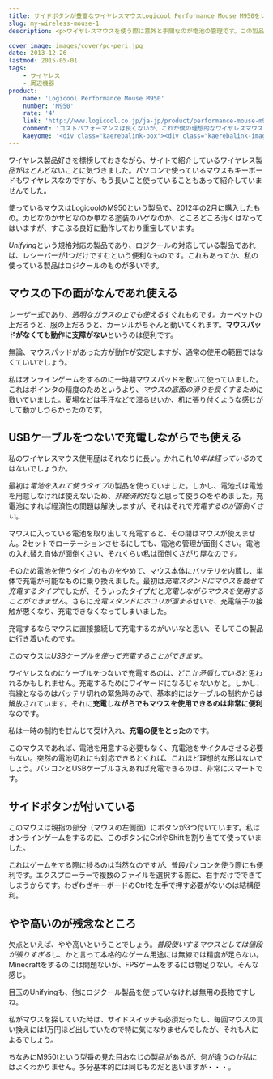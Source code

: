 ```yaml
---
title: サイドボタンが豊富なワイヤレスマウスLogicool Performance Mouse M950をレビュー
slug: my-wireless-mouse-1
description: <p>ワイヤレスマウスを使う際に意外と手間なのが電池の管理です。この製品はUSBケーブルをつなぐことで充電しながらでも使うことができます。電池切れの時だけ有線マウスのような感じで使えばすむので、ゲームしている時に電池が切れても安心です。</p>

cover_image: images/cover/pc-peri.jpg
date: 2013-12-26
lastmod: 2015-05-01
tags: 
    - ワイヤレス
    - 周辺機器
product:
    name: 'Logicool Performance Mouse M950'
    number: 'M950'
    rate: '4'
    link: 'http://www.logicool.co.jp/ja-jp/product/performance-mouse-m950?crid=7'
    comment: 'コストパフォーマンスは良くないが、これが僕の理想的なワイヤレスマウス。'
    kaeyome: '<div class="kaerebalink-box"><div class="kaerebalink-image"><a href="http://www.amazon.co.jp/exec/obidos/ASIN/B002SRT8FG/illusionspace-22/ref=nosim/" rel="nofollow" target="_blank"><img src="http://ecx.images-amazon.com/images/I/41FXF7k%2ByKL._SL160_.jpg" style="border: none;" /></a></div><div class="kaerebalink-info"><div class="kaerebalink-name"><a href="http://www.amazon.co.jp/exec/obidos/ASIN/B002SRT8FG/illusionspace-22/ref=nosim/" rel="nofollow" target="_blank">LOGICOOL ワイヤレス レーザー式 10ボタン  M950</a><div class="kaerebalink-powered-date">posted with <a href="http://kaereba.com" rel="nofollow" target="_blank">カエレバ</a></div></div><div class="kaerebalink-detail"> ロジクール 2009-11-06    </div><div class="kaerebalink-link1"><div class="shoplinkamazon"><a href="http://www.amazon.co.jp/gp/search?keywords=M950%81%40%83%8D%83W%83N%81%5B%83%8B&__mk_ja_JP=%83J%83%5E%83J%83i&tag=illusionspace-22" rel="nofollow" target="_blank" title="アマゾン" >Amazonで購入</a></div><div class="shoplinkrakuten"><a href="http://hb.afl.rakuten.co.jp/hgc/0e95387f.f2aef20d.0e953880.25e412bd/?pc=http%3A%2F%2Fsearch.rakuten.co.jp%2Fsearch%2Fmall%2FM950%25E3%2580%2580%25E3%2583%25AD%25E3%2582%25B8%25E3%2582%25AF%25E3%2583%25BC%25E3%2583%25AB%2F-%2Ff.1-p.1-s.1-sf.0-st.A-v.2%3Fx%3D0%26scid%3Daf_ich_link_urltxt%26m%3Dhttp%3A%2F%2Fm.rakuten.co.jp%2F" rel="nofollow" target="_blank" title="楽天市場" >楽天市場で購入</a></div></div></div><div class="booklink-footer" style="clear: left"></div></div>'
---
```


<p>ワイヤレス製品好きを標榜しておきながら、サイトで紹介しているワイヤレス製品がほとんどないことに気づきました。パソコンで使っているマウスもキーボードもワイヤレスなのですが、もう長いこと使っていることもあって紹介していませんでした。</p>
<p>使っているマウスはLogicoolのM950という製品で、2012年の2月に購入したもの。カビなのかサビなのか単なる塗装のハゲなのか、ところどころ汚くはなってはいますが、すこぶる良好に動作しており重宝しています。</p>
<p><em>Unifying</em>という規格対応の製品であり、ロジクールの対応している製品であれば、レシーバーが1つだけですむという便利なものです。これもあってか、私の使っている製品はロジクールのものが多いです。</p>
<h2>マウスの下の面がなんであれ使える</h2>
<p><em>レーザー式</em>であり、<em>透明なガラスの上でも使える</em>すぐれものです。カーペットの上だろうと、服の上だろうと、カーソルがちゃんと動いてくれます。<strong>マウスパッドがなくても動作に支障がない</strong>というのは便利です。</p>
<p>無論、マウスパッドがあった方が動作が安定しますが、通常の使用の範囲ではなくていいでしょう。</p>
<p>私はオンラインゲームをするのに一時期マウスパッドを敷いて使っていました。これはポインタの精度のためというより、<em>マウスの底面の滑りを良くするため</em>に敷いていました。夏場などは手汗などで湿るせいか、机に張り付くような感じがして動かしづらかったのです。</p>
<h2>USBケーブルをつないで充電しながらでも使える</h2>
<p>私のワイヤレスマウス使用歴はそれなりに長い。かれこれ<em>10年は経っている</em>のではないでしょうか。</p>
<p>最初は<em>電池を入れて使うタイプ</em>の製品を使っていました。しかし、電池式は電池を用意しなければ使えないため、<em>非経済的</em>だなと思って使うのをやめました。充電池にすれば経済性の問題は解決しますが、それはそれで<em>充電するのが面倒くさい</em>。</p>
<p>マウスに入っている電池を取り出して充電すると、その間はマウスが使えません。2セットでローテーションさせるにしても、電池の管理が面倒くさい。電池の入れ替え自体が面倒くさい、それくらい私は面倒くさがり屋なのです。</p>
<p>そのため電池を使うタイプのものをやめて、マウス本体にバッテリを内蔵し、単体で充電が可能なものに乗り換えました。最初は<em>充電スタンドにマウスを載せて充電するタイプ</em>でしたが、そういったタイプだと<em>充電しながらマウスを使用することができません</em>。さらに<em>充電スタンドにホコリが溜まる</em>せいで、充電端子の接触が悪くなり、充電できなくなってしまいました。</p>
<p>充電するならマウスに直接接続して充電するのがいいなと思い、そしてこの製品に行き着いたのです。</p>
<p>このマウスは<em>USBケーブルを使って充電することができます</em>。</p>
<p>ワイヤレスなのにケーブルをつないで充電するのは、どこか<em>矛盾している</em>と思われるかもしれません。充電するためにワイヤードになるじゃないかと。しかし、有線となるのはバッテリ切れの緊急時のみで、基本的にはケーブルの制約からは解放されています。それに<strong>充電しながらでもマウスを使用できるのは非常に便利</strong>なのです。</p>
<p>私は一時の制約を甘んじて受け入れ、<strong>充電の便をとった</strong>のです。</p>
<p>このマウスであれば、電池を用意する必要もなく、充電池をサイクルさせる必要もない。突然の電池切れにも対応できるとくれば、これほど理想的な形はないでしょう。パソコンとUSBケーブルさえあれば充電できるのは、非常にスマートです。</p>
<h2>サイドボタンが付いている</h2>
<p>このマウスは親指の部分（マウスの左側面）にボタンが3つ付いています。私はオンラインゲームをするのに、このボタンにCtrlやShiftを割り当てて使っていました。</p>
<p>これはゲームをする際に捗るのは当然なのですが、普段パソコンを使う際にも便利です。エクスプローラーで複数のファイルを選択する際に、右手だけでできてしまうからです。わざわざキーボードのCtrlを左手で押す必要がないのは結構便利。</p>
<h2>やや高いのが残念なところ</h2>
<p>欠点といえば、やや高いということでしょう。<em>普段使いするマウスとしては値段が張りすぎる</em>し、かと言って本格的なゲーム用途には無線では精度が足らない。Minecraftをするのには問題ないが、FPSゲームをするには物足りない。そんな感じ。</p>
<p>目玉のUnifyingも、他にロジクール製品を使っていなければ無用の長物ですしね。</p>
<p>私がマウスを探していた時は、サイドスイッチも必須だったし、毎回マウスの買い換えには1万円ほど出していたので特に気になりませんでしたが、それも人によるでしょう。</p>
<p>ちなみにM950tという型番の見た目おなじの製品があるが、何が違うのか私にはよくわかりません。多分基本的には同じものだと思いますが・・・。</p>

  